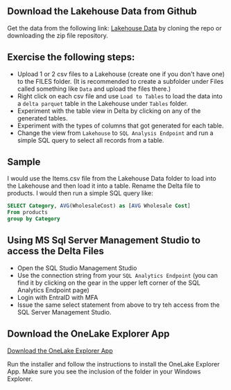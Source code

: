 ## Download the Lakehouse Data from Github

Get the data from the following link: [Lakehouse Data](https://github.com/TheTrainingBoss/Fabric-Presentation/tree/main/Data) by cloning the repo or downloading the zip file repository.

## Exercise the following steps:

- Upload 1 or 2 csv files to a Lakehouse (create one if you don't have one) to the FILES folder. (It is recommended to create a subfolder under Files called something like `Data` and upload the files there.)
- Right click on each csv file and use `Load to Tables` to load the data into a `delta parquet` table in the Lakehouse under `Tables` folder.
- Experiment with the table view in Delta by clicking on any of the generated tables.
- Experiment with the types of columns that got generated for each table.
- Change the view from `Lakehouse` to `SQL Analysis Endpoint` and run a simple SQL query to select all records from a table.

## Sample
I would use the Items.csv file from the Lakehouse Data folder to load into the Lakehouse and then load it into a table. Rename the Delta file to products.
I would then run a simple SQL query like:
```sql
SELECT Category, AVG(WholesaleCost) as [AVG Wholesale Cost]
From products
group by Category
```
## Using MS Sql Server Management Studio to access the Delta Files
- Open the SQL Studio Management Studio
- Use the connection string from your `SQL Analytics Endpoint` (you can find it by clicking on the gear in the upper left corner of the SQL Analytics Endpoint page)
- Login with EntraID with MFA
- Issue the same select statement from above to try teh access from the SQL Server Management Studio.

## Download the OneLake Explorer App

[Download the OneLake Explorer App](https://www.microsoft.com/en-us/download/details.aspx?id=105222)

Run the installer and follow the instructions to install the OneLake Explorer App.
Make sure you see the inclusion of the folder in your Windows Explorer.